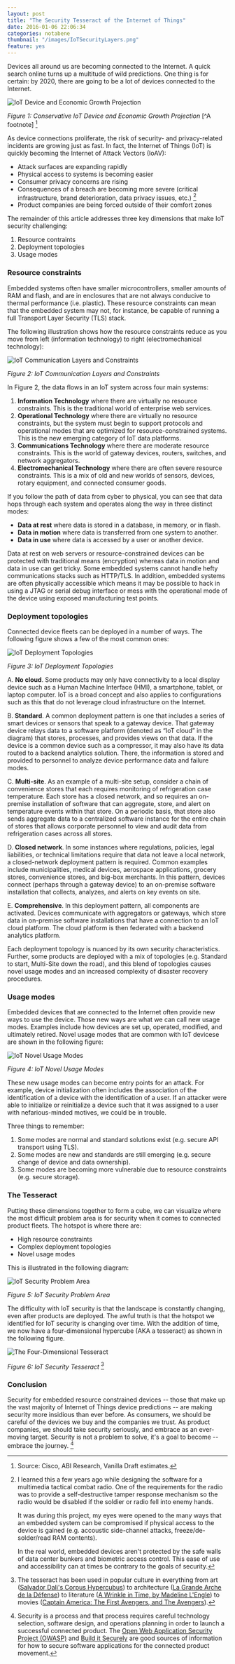 ```yaml
---
layout: post
title: "The Security Tesseract of the Internet of Things"
date: 2016-01-06 22:06:34
categories: notabene
thumbnail: "/images/IoTSecurityLayers.png"
feature: yes
---
```


Devices all around us are becoming connected to the Internet. A quick search online turns up a multitude of wild predictions. One thing is for certain: by 2020, there are going to be a lot of devices connected to the Internet.

![IoT Device and Economic Growth Projection][ln1]

*Figure 1: Conservative IoT Device and Economic Growth Projection* [^A footnote] [^fn1]

As device connections proliferate, the risk of security- and privacy-related incidents are growing just as fast. In fact, the Internet of Things (IoT) is quickly becoming the Internet of Attack Vectors (IoAV):

* Attack surfaces are expanding rapidly
* Physical access to systems is becoming easier
* Consumer privacy concerns are rising
* Consequences of a breach are becoming more severe (critical infrastructure, brand deterioration, data privacy issues, etc.) [^fn2]
* Product companies are being forced outside of their comfort zones

The remainder of this article addresses three key dimensions that make IoT security challenging:

1. Resource contraints
2. Deployment topologies
3. Usage modes

### Resource constraints

Embedded systems often have smaller microcontrollers, smaller amounts of RAM and flash, and are in enclosures that are not always conducive to thermal performance (i.e. plastic). These resource constraints can mean that the embedded system may not, for instance, be capable of running a full Transport Layer Security (TLS) stack.

The following illustration shows how the resource constraints reduce as you move from left (information technology) to right (electromechanical technology):

![IoT Communication Layers and Constraints][ln2]

*Figure 2: IoT Communication Layers and Constraints*

In Figure 2, the data flows in an IoT system across four main systems:

1. **Information Technology** where there are virtually no resource constraints. This is the traditional world of enterprise web services.
2. **Operational Technology** where there are virtually no resource constraints, but the system must begin to support protocols and operational modes that are optimized for resource-constrained systems. This is the new emerging category of IoT data platforms.
3. **Communications Technology** where there are moderate resource constraints. This is the world of gateway devices, routers, switches, and network aggregators.
4. **Electromechanical Technology** where there are often severe resource constraints. This is a mix of old and new worlds of sensors, devices, rotary equipment, and connected consumer goods.

If you follow the path of data from cyber to physical, you can see that data hops through each system and operates along the way in three distinct modes:

* **Data at rest** where data is stored in a database, in memory, or in flash.
* **Data in motion** where data is transferred from one system to another.
* **Data in use** where data is accessed by a user or another device.

Data at rest on web servers or resource-constrained devices can be protected with traditional means (encryption) whereas data in motion and data in use can get tricky. Some embedded systems cannot handle hefty communications stacks such as HTTP/TLS. In addition, embedded systems are often physically accessible which means it may be possible to hack in using a JTAG or serial debug interface or mess with the operational mode of the device using exposed manufacturing test points.

### Deployment topologies

Connected device fleets can be deployed in a number of ways. The following figure shows a few of the most common ones: 

![IoT Deployment Topologies][ln3]

*Figure 3: IoT Deployment Topologies*

A.  **No cloud**. Some products may only have connectivity to a local display device such as a Human Machine Interface (HMI), a smartphone, tablet, or laptop computer. IoT is a broad concept and also applies to configurations such as this that do not leverage cloud infrastructure on the Internet.

B.  **Standard**. A common deployment pattern is one that includes a series of smart devices or sensors that speak to a gateway device. That gateway device relays data to a software platform (denoted as “IoT cloud” in the diagram) that stores, processes, and provides views on that data. If the device is a common device such as a compressor, it may also have its data routed to a backend analytics solution. There, the information is stored and provided to personnel to analyze device performance data and failure modes.

C.  **Multi-site**. As an example of a multi-site setup, consider a chain of convenience stores that each requires monitoring of refrigeration case temperature. Each store has a closed network, and so requires an on-premise installation of software that can aggregate, store, and alert on temperature events within that store. On a periodic basis, that store also sends aggregate data to a centralized software instance for the entire chain of stores that allows corporate personnel to view and audit data from refrigeration cases across all stores.

D.  **Closed network**. In some instances where regulations, policies, legal liabilities, or technical limitations require that data not leave a local network, a closed-network deployment pattern is required. Common examples include municipalities, medical devices, aerospace applications, grocery stores, convenience stores, and big-box merchants. In this pattern, devices connect (perhaps through a gateway device) to an on-premise software installation that collects, analyzes, and alerts on key events on site.

E.  **Comprehensive**. In this deployment pattern, all components are activated. Devices communicate with aggregators or gateways, which store data in on-premise software installations that have a connection to an IoT cloud platform. The cloud platform is then federated with a backend analytics platform.

Each deployment topology is nuanced by its own security characteristics. Further, some products are deployed with a mix of topologies (e.g. Standard to start, Multi-Site down the road), and this blend of topologies causes novel usage modes and an increased complexity of disaster recovery procedures.

### Usage modes

Embedded devices that are connected to the Internet often provide new ways to use the device. Those new ways are what we can call new usage modes. Examples include how devices are set up, operated, modified, and ultimately retired. Novel usage modes that are common with IoT devicese are shown in the following figure:

![IoT Novel Usage Modes][ln4]

*Figure 4: IoT Novel Usage Modes*

These new usage modes can become entry points for an attack. For example, device initialization often includes the association of the identification of a device with the identification of a user. If an attacker were able to initialize or reinitialize a device such that it was assigned to a user with nefarious-minded motives, we could be in trouble. 

Three things to remember:

1. Some modes are normal and standard solutions exist (e.g. secure API transport using TLS).
2. Some modes are new and standards are still emerging (e.g. secure change of device and data ownership).
3. Some modes are becoming more vulnerable due to resource constraints (e.g. secure storage).

### The Tesseract 

Putting these dimensions together to form a cube, we can visualize where the most difficult problem area is for security when it comes to connected product fleets. The hotspot is where there are:

* High resource constraints
* Complex deployment topologies
* Novel usage modes

This is illustrated in the following diagram:

![IoT Security Problem Area](/images/IoTSecurityCube.png "IoT Security Problem Area")

*Figure 5: IoT Security Problem Area*

The difficulty with IoT security is that the landscape is constantly changing, even after products are deployed. The awful truth is that the hotspot we identified for IoT security is changing over time. With the addition of time, we now have a four-dimensional hypercube (AKA a tesseract) as shown in the following figure.

![The Four-Dimensional Tesseract](/images/IoTSecurityTesseract.png "IoT Security Tesseract")

*Figure 6: IoT Security Tesseract* [^fn3]

### Conclusion

Security for embedded resource constrained devices -- those that make up the vast majority of Internet of Things device predictions -- are making security more insidious than ever before. As consumers, we should be careful of the devices we buy and the companies we trust. As product companies, we should take security seriously, and embrace as an ever-moving target. Security is not a problem to solve, it's a goal to become -- embrace the journey. [^fn4]

[ln1]: /images/IoTGrowthProjection.png "IoT Device and Economic Growth Projections"
[ln2]: /images/IoTSecurityLayers.png "IoT Communication Layers and Constraints"
[ln3]: /images/IoTSecurityTopologies.png "IoT Deployment Topologies"
[ln4]: /images/IoTSecurityModes.png "IoT Novel Usage Modes"

[^fn1]: Source: Cisco, ABI Research, Vanilla Draft estimates.

[^fn2]: I learned this a few years ago while designing the software for a multimedia tactical combat radio. One of the requirements for the radio was to provide a self-destructive tamper response mechanism so the radio would be disabled if the soldier or radio fell into enemy hands.

    It was during this project, my eyes were opened to the many ways that an embedded system can be compromised if physical access to the device is gained (e.g. accoustic side-channel attacks, freeze/de-solder/read RAM contents).

    In the real world, embedded devices aren't protected by the safe walls of data center bunkers and biometric access control. This ease of use and accessibility can at times be contrary to the goals of security.

[^fn3]: The tesseract has been used in popular culture in everything from art ([Salvador Dali's Corpus Hypercubus](https://en.wikipedia.org/wiki/Crucifixion_(Corpus_Hypercubus))) to architecture ([La Grande Arche de la Défense](https://en.wikipedia.org/wiki/Grande_Arche)) to literature ([A Wrinkle in Time, by Madeline L'Engle](https://en.wikipedia.org/wiki/A_Wrinkle_in_Time)) to movies ([Captain America: The First Avengers, and The Avengers](http://marvel-movies.wikia.com/wiki/Tesseract)).

[^fn4]: Security is a process and that process requires careful technology selection, software design, and operations planning in order to launch a successful connected product. The [Open Web Application Security Project (OWASP)](https://www.owasp.org/index.php/Main_Page) and [Build it Securely](https://builditsecure.ly/) are good sources of information for how to secure software applications for the connected product movement.

